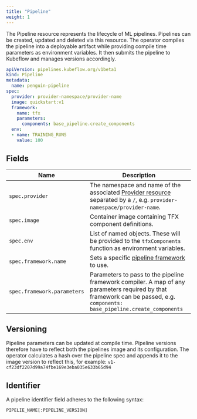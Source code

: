 ```yaml
---
title: "Pipeline"
weight: 1
---
```


The Pipeline resource represents the lifecycle of ML pipelines.
Pipelines can be created, updated and deleted via this resource.
The operator compiles the pipeline into a deployable artifact while providing compile time parameters as environment
variables.
It then submits the pipeline to Kubeflow and manages versions accordingly.

```yaml
apiVersion: pipelines.kubeflow.org/v1beta1
kind: Pipeline
metadata:
  name: penguin-pipeline
spec:
  provider: provider-namespace/provider-name
  image: quickstart:v1
  framework:
    name: tfx
    parameters:
      components: base_pipeline.create_components
  env:
  - name: TRAINING_RUNS
    value: 100
```

## Fields

| Name                        | Description                                                                                                                                                                 |
|-----------------------------| --------------------------------------------------------------------------------------------------------------------------------------------------------------------------- |
| `spec.provider`             | The namespace and name of the associated [Provider resource](../provider/) separated by a `/`, e.g. `provider-namespace/provider-name`.                                     |
| `spec.image`                | Container image containing TFX component definitions.                                                                                                                       |
| `spec.env`                  | List of named objects. These will be provided to the `tfxComponents` function as environment variables.                                                                     |
| `spec.framework.name`       | Sets a specific [pipeline framework](../../frameworks) to use.                                                                                                              |
| `spec.framework.parameters` | Parameters to pass to the pipeline framework compiler. A map of any parameters required by that framework can be passed, e.g. `components: base_pipeline.create_components` |

## Versioning

Pipeline parameters can be updated at compile time. Pipeline versions therefore have to reflect both the pipelines image
and its configuration. The operator calculates a hash over the pipeline spec and appends it to the image version
to reflect this, for example: `v1-cf23df2207d99a74fbe169e3eba035e633b65d94`

## Identifier

A pipeline identifier field adheres to the following syntax:

`PIPELIE_NAME[:PIPELINE_VERSION]`
